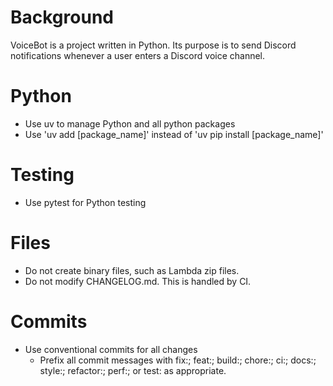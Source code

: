 # Background
VoiceBot is a project written in Python. Its purpose is to send Discord notifications whenever a user enters a Discord voice channel.

# Python
- Use uv to manage Python and all python packages
- Use 'uv add [package_name]' instead of 'uv pip install [package_name]'

# Testing
- Use pytest for Python testing

# Files
- Do not create binary files, such as Lambda zip files.
- Do not modify CHANGELOG.md. This is handled by CI.

# Commits
- Use conventional commits for all changes 
    - Prefix all commit messages with fix:; feat:; build:; chore:; ci:; docs:; style:; refactor:; perf:; or test: as appropriate.